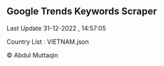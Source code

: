 

## Google Trends Keywords Scraper 
 
Last Update 31-12-2022 , 14:57:05

Country List :
VIETNAM.json



© Abdul Muttaqin 
